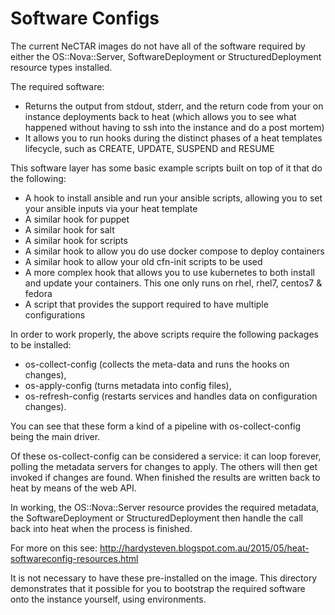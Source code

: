 # Software Configs

The current NeCTAR images do not have all of the software required by either the OS::Nova::Server, SoftwareDeployment or 
StructuredDeployment resource types installed.

The required software:

* Returns the output from stdout, stderr, and the return code from your on instance deployments back to heat 
  (which allows you to see what happened without having to ssh into the instance and do a post mortem)
* It allows you to run hooks during the distinct phases of a heat templates lifecycle, such as CREATE, UPDATE, 
  SUSPEND and RESUME

This software layer has some basic example scripts built on top of it that do the following:

* A hook to install ansible and run your ansible scripts, allowing you to set your ansible inputs via your heat template
* A similar hook for puppet
* A similar hook for salt
* A similar hook for scripts
* A similar hook to allow you do use docker compose to deploy containers
* A similar hook to allow your old cfn-init scripts to be used
* A more complex hook that allows you to use kubernetes to both install and update your containers. 
  This one only runs on rhel, rhel7, centos7 & fedora
* A script that provides the support required to have multiple configurations

In order to work properly, the above scripts require the following packages to be installed: 

* os-collect-config (collects the meta-data and runs the hooks on changes), 
* os-apply-config (turns metadata into config files),
* os-refresh-config (restarts services and handles data on configuration changes). 

You can see that these form a kind of a pipeline with os-collect-config being the main driver. 

Of these os-collect-config can be considered a service: it can loop forever, polling the metadata servers for 
changes to apply. The others will then get invoked if changes are found. When finished the results are written 
back to heat by means of the web API.

In working, the OS::Nova::Server resource provides the required metadata, the SoftwareDeployment or 
StructuredDeployment then handle the call back into heat when the process is finished.

For more on this see: http://hardysteven.blogspot.com.au/2015/05/heat-softwareconfig-resources.html

It is not necessary to have these pre-installed on the image. This directory demonstrates that it possible for you
to bootstrap the required software onto the instance yourself, using environments.

